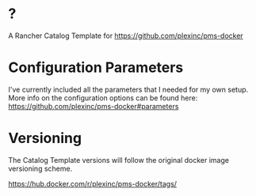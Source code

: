# ?

A Rancher Catalog Template for https://github.com/plexinc/pms-docker

# Configuration Parameters

I've currently included all the parameters that I needed for my own setup.  
More info on the configuration options can be found here: https://github.com/plexinc/pms-docker#parameters

# Versioning

The Catalog Template versions will follow the original docker image versioning scheme. 

https://hub.docker.com/r/plexinc/pms-docker/tags/
